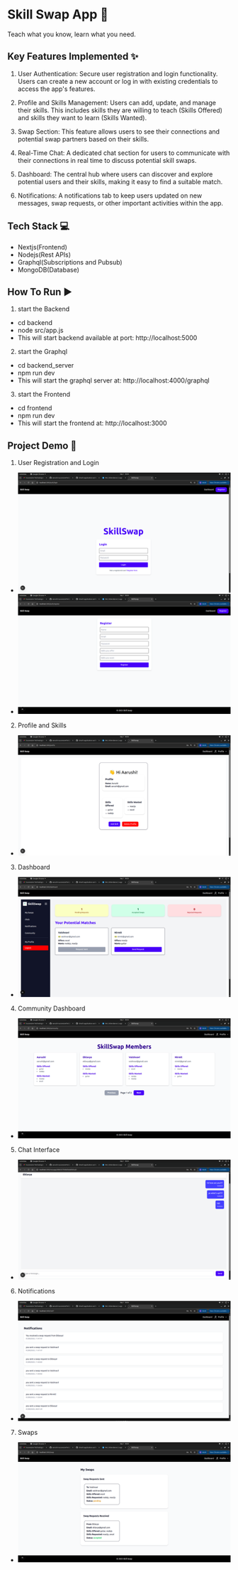 # Skill Swap App 👋
Teach what you know, learn what you need.

## Key Features Implemented ✨
1. User Authentication: Secure user registration and login functionality. Users can create a new account or log in with existing credentials to access the app's features.

2. Profile and Skills Management: Users can add, update, and manage their skills. This includes skills they are willing to teach (Skills Offered) and skills they want to learn (Skills Wanted).

3. Swap Section: This feature allows users to see their connections and potential swap partners based on their skills.

4. Real-Time Chat: A dedicated chat section for users to communicate with their connections in real time to discuss potential skill swaps.

5. Dashboard: The central hub where users can discover and explore potential users and their skills, making it easy to find a suitable match.

6. Notifications: A notifications tab to keep users updated on new messages, swap requests, or other important activities within the app.

## Tech Stack 💻
- Nextjs(Frontend) 
- Nodejs(Rest APIs) 
- Graphql(Subscriptions and Pubsub)
- MongoDB(Database)

## How To Run ▶️
1. start the Backend
- cd backend
- node src/app.js
- This will start backend available at port: http://localhost:5000

2. start the Graphql
- cd backend_server
- npm run dev 
- This will start the graphql server at: http://localhost:4000/graphql

3. start the Frontend 
- cd frontend
- npm run dev 
- This will start the frontend at: http://localhost:3000

## Project Demo 🚀

1. User Registration and Login
- ![login page](assets/login.png)
- ![register page](assets/register.png)
2. Profile and Skills
- ![Profile page](assets/profile.png)
3. Dashboard
- ![Dashboard page](assets/dashboard.png)
4. Community Dashboard
- ![Community Page](assets/community.png)
5. Chat Interface
- ![chat page](assets/chatPage.png)
6. Notifications
- ![notification page](assets/notifs.png)
7. Swaps
- ![swaps page](assets/swaps.png)